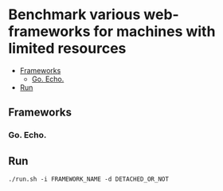 # Benchmark various web-frameworks for machines with limited resources

- [Frameworks](#frameworks)
  - [Go. Echo.](#go-echo)
- [Run](#run)


## Frameworks

### Go. Echo.


## Run

```
./run.sh -i FRAMEWORK_NAME -d DETACHED_OR_NOT 
```
